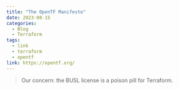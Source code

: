 ```yaml
---
title: "The OpenTF Manifesto"
date: 2023-08-15
categories:
  - Blog
  - Terraform
tags:
  - link
  - terraform
  - opentf
link: https://opentf.org/
---
```

> Our concern: the BUSL license is a poison pill for Terraform.
